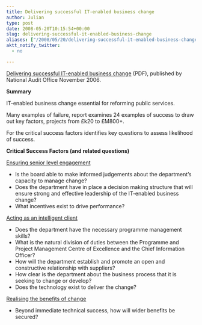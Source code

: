 ```yaml
---
title: Delivering successful IT-enabled business change
author: Julian
type: post
date: 2008-05-20T10:15:54+00:00
slug: delivering-successful-it-enabled-business-change 
aliases: ["/2008/05/20/delivering-successful-it-enabled-business-change"]
aktt_notify_twitter:
  - no

---
```

[Delivering successful IT-enabled business change][1] (PDF), published by National Audit Office November 2006.

**Summary**

IT-enabled business change essential for reforming public services.

Many examples of failure, report examines 24 examples of success to draw out key factors, projects from £k20 to £M800+.

For the critical success factors identifies key questions to assess likelihood of success.

**Critical Success Factors (and related questions)**

<span style="text-decoration: underline;">Ensuring senior level engagement</span>

  * Is the board able to make informed judgements about the department’s capacity to manage change?
  * Does the department have in place a decision making structure that will ensure strong and effective leadership of the IT-enabled business change?
  * What incentives exist to drive performance?

<span style="text-decoration: underline;">Acting as an intelligent client</span>

  * Does the department have the necessary programme management skills?
  * What is the natural division of duties between the Programme and Project Management Centre of Excellence and the Chief Information Officer?
  * How will the department establish and promote an open and constructive relationship with suppliers?
  * How clear is the department about the business process that it is seeking to change or develop?
  * Does the technology exist to deliver the change?

<span style="text-decoration: underline;">Realising the benefits of change</span>

  * Beyond immediate technical success, how will wider benefits be secured?

 [1]: https://www.nao.org.uk/publications/nao_reports/06-07/060733-i.pdf "Delivering successful IT-enabled business change (pdf)"